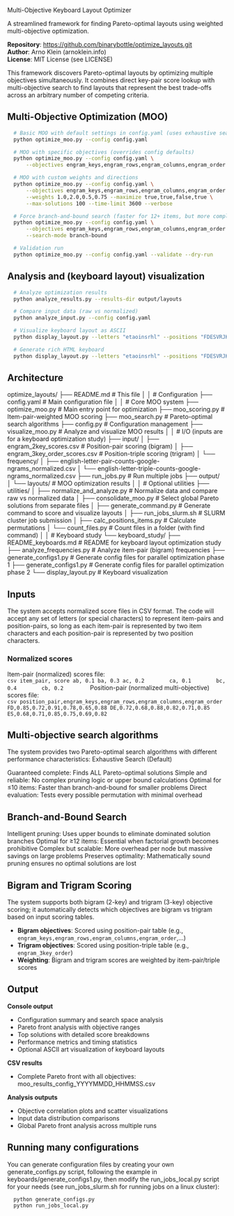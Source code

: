Multi-Objective Keyboard Layout Optimizer

A streamlined framework for finding Pareto-optimal layouts using weighted multi-objective optimization.

**Repository**: https://github.com/binarybottle/optimize_layouts.git  
**Author**: Arno Klein (arnoklein.info)  
**License**: MIT License (see LICENSE)

This framework discovers Pareto-optimal layouts by optimizing multiple objectives simultaneously.
It combines direct key-pair score lookup with multi-objective search to find layouts that represent 
the best trade-offs across an arbitrary number of competing criteria.

## Multi-Objective Optimization (MOO)
  ```bash
    # Basic MOO with default settings in config.yaml (uses exhaustive search)
    python optimize_moo.py --config config.yaml

    # MOO with specific objectives (overrides config defaults)
    python optimize_moo.py --config config.yaml \
        --objectives engram_keys,engram_rows,engram_columns,engram_order

    # MOO with custom weights and directions
    python optimize_moo.py --config config.yaml \
        --objectives engram_keys,engram_rows,engram_columns,engram_order \
        --weights 1.0,2.0,0.5,0.75 --maximize true,true,false,true \
        --max-solutions 100 --time-limit 3600 --verbose

    # Force branch-and-bound search (faster for 12+ items, but more complex)
    python optimize_moo.py --config config.yaml \
        --objectives engram_keys,engram_rows,engram_columns,engram_order \
        --search-mode branch-bound

    # Validation run
    python optimize_moo.py --config config.yaml --validate --dry-run
  ```

## Analysis and (keyboard layout) visualization
  ```bash
    # Analyze optimization results
    python analyze_results.py --results-dir output/layouts

    # Compare input data (raw vs normalized)
    python analyze_input.py --config config.yaml

    # Visualize keyboard layout as ASCII
    python display_layout.py --letters "etaoinsrhl" --positions "FDESVRJKIL"

    # Generate rich HTML keyboard
    python display_layout.py --letters "etaoinsrhl" --positions "FDESVRJKIL" --html
  ```

## Architecture
optimize_layouts/
├── README.md                            # This file
│ 
│ # Configuration
├── config.yaml                          # Main configuration file
│ 
│ # Core MOO system
├── optimize_moo.py                      # Main entry point for optimization
├── moo_scoring.py                       # Item-pair-weighted MOO scoring
├── moo_search.py                        # Pareto-optimal search algorithms
├── config.py                            # Configuration management
├── visualize_moo.py                     # Analyze and visualize MOO results
│
│ # I/O (inputs are for a keyboard optimization study)
├── input/
│   ├── engram_2key_scores.csv          # Position-pair scoring (bigram)
│   ├── engram_3key_order_scores.csv    # Position-triple scoring (trigram)
│   └── frequency/
│       ├── english-letter-pair-counts-google-ngrams_normalized.csv
│       └── english-letter-triple-counts-google-ngrams_normalized.csv
├── run_jobs.py                          # Run multiple jobs
├── output/                              
│   └── layouts/                         # MOO optimization results
│
│ # Optional utilities
├── utilities/
│   ├── normalize_and_analyze.py         # Normalize data and compare raw vs normalized data
│   ├── consolidate_moo.py               # Select global Pareto solutions from separate files
│   ├── generate_command.py              # Generate command to score and visualize layouts
│   ├── run_jobs_slurm.sh                # SLURM cluster job submission
│   ├── calc_positions_items.py          # Calculate permutations
│   └── count_files.py                   # Count files in a folder (with find command)
│
│ # Keyboard study
└── keyboard_study/
    ├── README_keyboards.md              # README for keyboard layout optimization study
    ├── analyze_frequencies.py           # Analyze item-pair (bigram) frequencies
    ├── generate_configs1.py             # Generate config files for parallel optimization phase 1
    ├── generate_configs1.py             # Generate config files for parallel optimization phase 2
    └── display_layout.py                # Keyboard visualization


## Inputs
The system accepts normalized score files in CSV format.
The code will accept any set of letters (or special characters) 
to represent item-pairs and position-pairs, 
so long as each item-pair is represented by two item characters 
and each position-pair is represented by two position characters.

  ### Normalized scores
  Item-pair (normalized) scores file:      
    ```csv
      item_pair, score
      ab, 0.1
      ba, 0.3
      ac, 0.2       
      ca, 0.1       
      bc, 0.4       
      cb, 0.2       
    ```
  Position-pair (normalized multi-objective) scores file:       
    ```csv
      position_pair,engram_keys,engram_rows,engram_columns,engram_order
      FD,0.85,0.72,0.91,0.78,0.65,0.88
      DE,0.72,0.68,0.88,0.82,0.71,0.85
      ES,0.68,0.71,0.85,0.75,0.69,0.82
    ```

## Multi-objective search algorithms
The system provides two Pareto-optimal search algorithms with different performance characteristics:
Exhaustive Search (Default)

Guaranteed complete: Finds ALL Pareto-optimal solutions
Simple and reliable: No complex pruning logic or upper bound calculations
Optimal for ≤10 items: Faster than branch-and-bound for smaller problems
Direct evaluation: Tests every possible permutation with minimal overhead

## Branch-and-Bound Search
Intelligent pruning: Uses upper bounds to eliminate dominated solution branches
Optimal for ≥12 items: Essential when factorial growth becomes prohibitive
Complex but scalable: More overhead per node but massive savings on large problems
Preserves optimality: Mathematically sound pruning ensures no optimal solutions are lost

## Bigram and Trigram Scoring
The system supports both bigram (2-key) and trigram (3-key) objective scoring; 
it automatically detects which objectives are bigram vs trigram based on input scoring tables.

- **Bigram objectives**: Scored using position-pair table (e.g., `engram_keys,engram_rows,engram_columns,engram_order`,...)
- **Trigram objectives**: Scored using position-triple table (e.g., `engram_3key_order`)
- **Weighting**: Bigram and trigram scores are weighted by item-pair/triple scores

## Output
  **Console output**
  - Configuration summary and search space analysis
  - Pareto front analysis with objective ranges
  - Top solutions with detailed score breakdowns
  - Performance metrics and timing statistics
  - Optional ASCII art visualization of keyboard layouts

  **CSV results**
  - Complete Pareto front with all objectives: moo_results_config_YYYYMMDD_HHMMSS.csv

  **Analysis outputs**
  - Objective correlation plots and scatter visualizations
  - Input data distribution comparisons
  - Global Pareto front analysis across multiple runs

## Running many configurations
You can generate configuration files
by creating your own generate_configs.py script,
following the example in keyboards/generate_configs1.py,
then modify the run_jobs_local.py script for your needs
(see run_jobs_slurm.sh for running jobs on a linux cluster):

```bash
  python generate_configs.py
  python run_jobs_local.py
```
